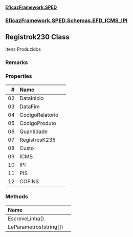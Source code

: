 #### [EficazFramework.SPED](EficazFrameworkSPED.md 'EficazFramework SPED')
### [EficazFramework.SPED.Schemas.EFD_ICMS_IPI](EficazFramework.SPED.Schemas.EFD_ICMS_IPI.md 'EficazFramework.SPED.Schemas.EFD_ICMS_IPI')

## Registrok230 Class

Itens Produzidos

### Remarks
### Properties

| # | Name | |
| ---: | :--- | :--- |
| 02 | DataInicio |  |
| 03 | DataFim |  |
| 04 | CodigoRelatorio |  |
| 05 | CodigoProduto |  |
| 06 | Quantidade |  |
| 07 | RegistrosK235 |  |
| 08 | Custo |  |
| 09 | ICMS |  |
| 10 | IPI |  |
| 11 | PIS |  |
| 12 | COFINS |  |
### Methods

| Name | |
| :--- | :--- |
| EscreveLinha() |  |
| LeParametros(string[]) |  |
